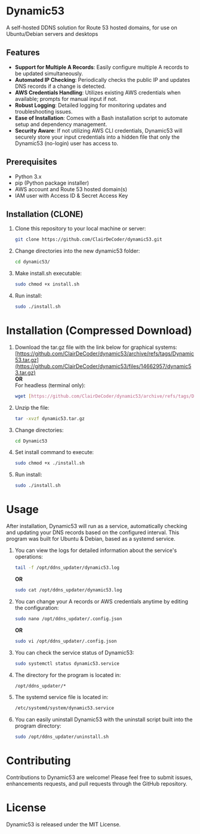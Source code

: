 # Dynamic53
A self-hosted DDNS solution for Route 53 hosted domains, for use on Ubuntu/Debian servers and desktops

## Features

- **Support for Multiple A Records**: Easily configure multiple A records to be updated simultaneously.
- **Automated IP Checking**: Periodically checks the public IP and updates DNS records if a change is detected.
- **AWS Credentials Handling**: Utilizes existing AWS credentials when available; prompts for manual input if not.
- **Robust Logging**: Detailed logging for monitoring updates and troubleshooting issues.
- **Ease of Installation**: Comes with a Bash installation script to automate setup and dependency management.
- **Security Aware**: If not utilizing AWS CLI credentials, Dynamic53 will securely store your input credentials into a hidden file that only the Dynamic53 (no-login) user has access to.

## Prerequisites

- Python 3.x
- pip (Python package installer)
- AWS account and Route 53 hosted domain(s)
- IAM user with Access ID & Secret Access Key

## Installation (CLONE)

1. Clone this repository to your local machine or server:
   ```bash
   git clone https://github.com/ClairDeCoder/dynamic53.git
2. Change directories into the new dynamic53 folder:
   ```bash
   cd dynamic53/
3. Make install.sh executable:
   ```bash
   sudo chmod +x install.sh
4. Run install:
   ```bash
   sudo ./install.sh

# Installation (Compressed Download)

1. Download the tar.gz file with the link below for graphical systems:  
   [https://github.com/ClairDeCoder/dynamic53/archive/refs/tags/Dynamic53.tar.gz](https://github.com/ClairDeCoder/dynamic53/files/14662957/dynamic53.tar.gz)  
   **OR**  
   For headless (terminal only):
   ```bash
   wget [https://github.com/ClairDeCoder/dynamic53/archive/refs/tags/Dynamic53.tar.gz](https://github.com/ClairDeCoder/dynamic53/files/14662957/dynamic53.tar.gz)
2. Unzip the file:
   ```bash
   tar -xvzf dynamic53.tar.gz
3. Change directories:
   ```bash
   cd Dynamic53
4. Set install command to execute:
   ```bash
   sudo chmod +x ./install.sh
5. Run install:
   ```bash
   sudo ./install.sh

# Usage

After installation, Dynamic53 will run as a service, automatically checking and updating your DNS records based on the configured interval. This program was built for Ubuntu & Debian, based as a systemd service.

1. You can view the logs for detailed information about the service's operations:
   ```bash
   tail -f /opt/ddns_updater/dynamic53.log
   ```
   **OR**
   ```bash
   sudo cat /opt/ddns_updater/dynamic53.log
2. You can change your A records or AWS credentials anytime by editing the configuration:
   ```bash
   sudo nano /opt/ddns_updater/.config.json
   ```
   **OR**
   ```bash
   sudo vi /opt/ddns_updater/.config.json
4. You can check the service status of Dynamic53:
   ```bash
   sudo systemctl status dynamic53.service
5. The directory for the program is located in:
   ```bash
   /opt/ddns_updater/*
6. The systemd service file is located in:
   ```bash
   /etc/systemd/system/dynamic53.service
7. You can easily uninstall Dynamic53 with the uninstall script built into the program directory:
   ```bash
   sudo /opt/ddns_updater/uninstall.sh

# Contributing

Contributions to Dynamic53 are welcome! Please feel free to submit issues, enhancements requests, and pull requests through the GitHub repository.

# License

Dynamic53 is released under the MIT License.
